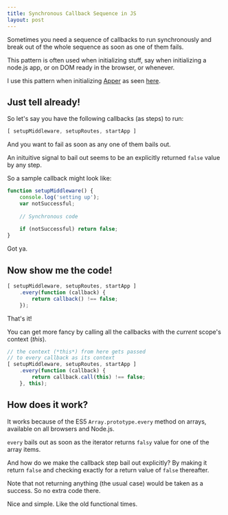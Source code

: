```yaml
---
title: Synchronous Callback Sequence in JS
layout: post
---
```


Sometimes you need a sequence of callbacks to run synchronously and break out of the whole sequence as soon as one of them fails.

This pattern is often used when initializing stuff, say when initializing a node.js app, or on DOM ready in the browser, or whenever.

I use this pattern when initializing [Apper](/apper) as seen [here](https://github.com/asyncanup/apper/blob/v2.5.0/lib/init/index.js).


## Just tell already!

So let's say you have the following callbacks (as steps) to run:

```js
[ setupMiddleware, setupRoutes, startApp ]
```

And you want to fail as soon as any one of them bails out.

An inituitive signal to bail out seems to be an explicitly returned `false` value by any step.

So a sample callback might look like:

```js
function setupMiddleware() {
    console.log('setting up');
    var notSuccessful;
    
    // Synchronous code
    
    if (notSuccessful) return false;
}
```

Got ya.


## Now show me the code!

```js
[ setupMiddleware, setupRoutes, startApp ]
    .every(function (callback) {
        return callback() !== false;
    });
```

That's it!

You can get more fancy by calling all the callbacks with the *current* scope's context (*this*).

```js
// the context (*this*) from here gets passed
// to every callback as its context
[ setupMiddleware, setupRoutes, startApp ]
    .every(function (callback) {
        return callback.call(this) !== false;
    }, this);
```


## How does it work?

It works because of the ES5 `Array.prototype.every` method  on arrays, available on all browsers and Node.js.

`every` bails out as soon as the iterator returns `falsy` value for one of the array items.

And how do we make the callback step bail out explicitly? By making it return `false` and checking exactly for a return value of `false` thereafter.

Note that not returning anything (the usual case) would be taken as a success. So no extra code there.

Nice and simple. Like the old functional times.